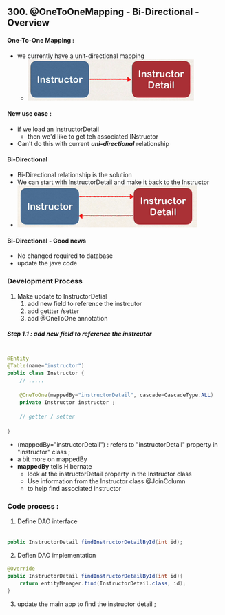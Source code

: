 ## 300. @OneToOneMapping - Bi-Directional - Overview

#### One-To-One Mapping : 
* we currently have a unit-directional mapping 
  * ![img.png](img.png)

#### New use case : 
* if we load an InstructorDetail 
  * then we'd like to get teh associated INstructor 
* Can't do this with current **_uni-directional_** relationship 

#### Bi-Directional 
* Bi-Directional relationship is the solution 
* We can start with InstructorDetail and make it back to the Instructor 
* ![img_1.png](img_1.png)

#### Bi-Directional - Good news 
* No changed required to database 
* update the jave code 

### Development Process 
1. Make update to InstructorDetial 
   1. add new field to reference the instrcutor 
   2. add gettter /setter 
   3. add @OneToOne annotation

##### Step 1.1 : add new field to reference the instrcutor 
```java

@Entity
@Table(name="instructor")
public class Instructor {
    // .....
    
    @OneToOne(mappedBy="instructorDetail", cascade=CascadeType.ALL) 
    private Instructor instructor ; 
    
    // getter / setter 
    
}
```
* (mappedBy="instructorDetail") : refers to "instructorDetail" property in "instructor" class ; 
* a bit more on mappedBy 
* **mappedBy** tells Hibernate 
  * look at the instructorDetail property in the Instructor class 
  * Use information from the Instructor class @JoinColumn 
  * to help find associated instructor 

### Code process : 
1. Define DAO interface 
```java

public InstructorDetail findInstructorDetailById(int id);
```
2. Defien DAO implementation 
```java
@Override
public InstructorDetail findInstructorDetailById(int id){
    return entityManager.find(InstructorDetail.class, id);
}
```
3. update the main app to find the instructor detail ;



